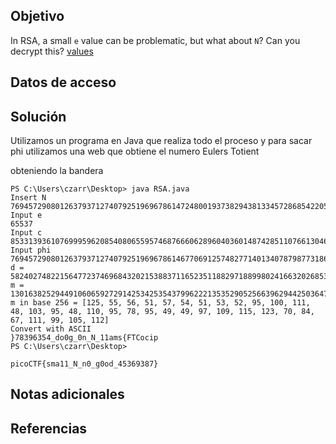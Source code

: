 ## Objetivo

In RSA, a small `e` value can be problematic, but what about `N`? Can you decrypt this? [values](https://mercury.picoctf.net/static/3cfeb09681369c26e3f19d886bc1e5d9/values)
## Datos de acceso
## Solución

Utilizamos un programa en Java que realiza todo el proceso y para sacar phi utilizamos una web que obtiene el numero Eulers Totient

obteniendo la bandera


```
PS C:\Users\czarr\Desktop> java RSA.java
Insert N
769457290801263793712740792519696786147248001937382943813345728685422050738403253
Input e
65537
Input c
8533139361076999596208540806559574687666062896040360148742851107661304651861689
Input phi
769457290801263793712740792519696786146770691257482771401340787987731866151331520
d = 582402748221564772374696843202153883711652351188297188998024166320268538694734273
m = 13016382529449106065927291425342535437996222135352905256639629442503647501498237
m in base 256 = [125, 55, 56, 51, 57, 54, 51, 53, 52, 95, 100, 111, 48, 103, 95, 48, 110, 95, 78, 95, 49, 49, 97, 109, 115, 123, 70, 84, 67, 111, 99, 105, 112]
Convert with ASCII
}78396354_do0g_0n_N_11ams{FTCocip
PS C:\Users\czarr\Desktop>
```

```
picoCTF{sma11_N_n0_g0od_45369387}
```
## Notas adicionales 

## Referencias